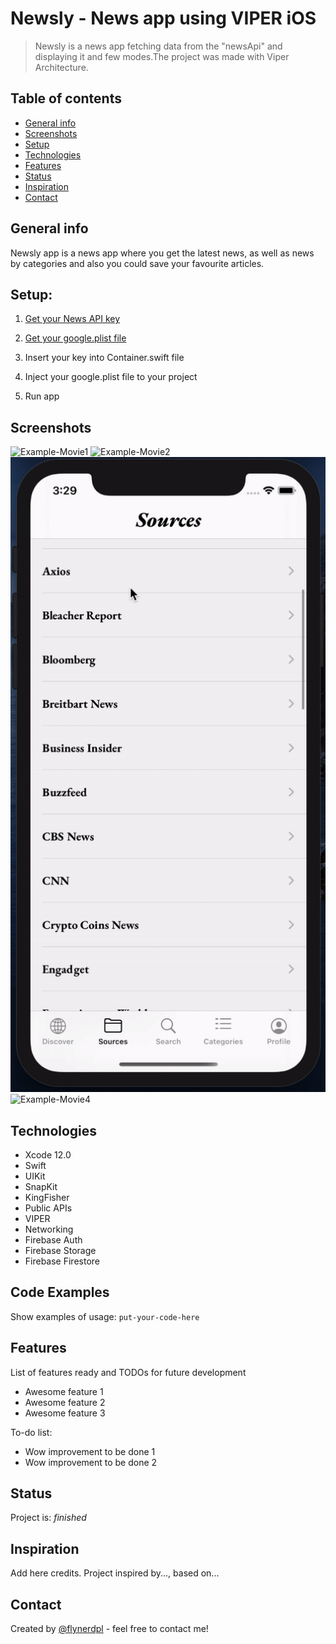 # Newsly - News app using VIPER iOS
> Newsly is a news app fetching data from the "newsApi" and displaying it and few modes.The project was made with Viper Architecture.

## Table of contents
* [General info](#general-info)
* [Screenshots](#screenshots)
* [Setup](#setup)
* [Technologies](#technologies)
* [Features](#features)
* [Status](#status)
* [Inspiration](#inspiration)
* [Contact](#contact)

## General info
Newsly app is a news app where you get the latest news, as well as news by categories and also you could save your favourite articles.

## Setup:

1. [Get your News API key](https://newsapi.org)

2. [Get your google.plist file](https://www.googleadservices.com/pagead/aclk?sa=L&ai=DChcSEwjz1-3U16rsAhVE3dUKHXjzD8YYABAAGgJ3cw&ohost=www.google.com&cid=CAESQOD2p4915hCOcLEoSbb3g8Pul5Ed_OrMHAdIzOvSF4d-QNrb_9gousJb398STrH-JqFm4_K2fd2hIM07otFwCsM&sig=AOD64_1owLXQ__dQ4hr-W1rkFRiILT5z-A&q&adurl&ved=2ahUKEwivpuPU16rsAhWFzoUKHV2dAfAQ0Qx6BAggEAE)

3. Insert your key into Container.swift file

4. Inject your google.plist file to your project

5. Run app

## Screenshots
![Example-Movie1](./Movie1-Gif.gif)
![Example-Movie2](./Movie2-Gif.gif)
![Example-Movie3](./Movie3-Gif.gif)
![Example-Movie4](./Movie4-Gif.gif)

## Technologies
* Xcode 12.0
* Swift
* UIKit
* SnapKit
* KingFisher
* Public APIs
* VIPER
* Networking
* Firebase Auth
* Firebase Storage
* Firebase Firestore

## Code Examples
Show examples of usage:
`put-your-code-here`

## Features
List of features ready and TODOs for future development
* Awesome feature 1
* Awesome feature 2
* Awesome feature 3

To-do list:
* Wow improvement to be done 1
* Wow improvement to be done 2

## Status
Project is: _finished_

## Inspiration
Add here credits. Project inspired by..., based on...

## Contact
Created by [@flynerdpl](http://developer.foursquare.com) - feel free to contact me!
